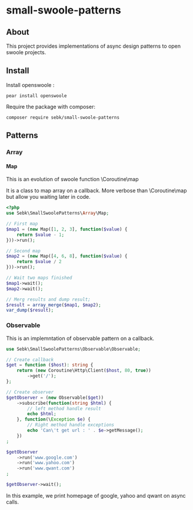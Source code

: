 # small-swoole-patterns
## About
This project provides implementations of async design patterns to open swoole projects.

## Install

Install openswoole :
```
pear install openswoole
```

Require the package with composer:
```
composer require sebk/small-swoole-patterns
```

## Patterns

### Array

#### Map

This is an evolution of swoole function \Coroutine\map

It is a class to map array on a callback. More verbose than \Coroutine\map but allow you waiting later in code.

```php
<?php
use Sebk\SmallSwoolePatterns\Array\Map;

// First map
$map1 = (new Map([1, 2, 3], function($value) {
    return $value - 1;
}))->run();

// Second map
$map2 = (new Map([4, 6, 8], function($value) {
    return $value / 2
}))->run();

// Wait two maps finished
$map1->wait();
$map2->wait();

// Merg results and dump result;
$result = array_merge($map1, $map2);
var_dump($result);
```

### Observable

This is an implemntation of observable pattern on a callback.

```php
use Sebk\SmallSwoolePatterns\Observable\Observable;

// Create callback
$get = function ($host): string {
    return (new Coroutine\Http\Client($host, 80, true))
        ->get('/');
};

// Create observer
$getObserver = (new Observable($get))
    ->subscribe(function(string $html) {
        // left method handle result
        echo $html;
    }, function(\Exception $e) {
        // Right method handle exceptions
        echo 'Can\'t get url : ' . $e->getMessage();
    })
;

$getObserver
    ->run('www.google.com')
    ->run('www.yahoo.com')
    ->run('www.qwant.com')
;

$getObserver->wait();
```

In this example, we print homepage of google, yahoo and qwant on async calls.